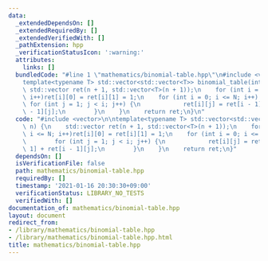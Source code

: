 ```yaml
---
data:
  _extendedDependsOn: []
  _extendedRequiredBy: []
  _extendedVerifiedWith: []
  _pathExtension: hpp
  _verificationStatusIcon: ':warning:'
  attributes:
    links: []
  bundledCode: "#line 1 \"mathematics/binomial-table.hpp\"\n#include <vector>\n\n\
    template<typename T> std::vector<std::vector<T>> binomial_table(int n) {\n   \
    \ std::vector ret(n + 1, std::vector<T>(n + 1));\n    for (int i = 0; i <= N;\
    \ i++)ret[i][0] = ret[i][1] = 1;\n    for (int i = 0; i <= N; i++) {\n       \
    \ for (int j = 1; j < i; j++) {\n            ret[i][j] = ret[i - 1][j - 1] + ret[i\
    \ - 1][j];\n        }\n    }\n    return ret;\n}\n"
  code: "#include <vector>\n\ntemplate<typename T> std::vector<std::vector<T>> binomial_table(int\
    \ n) {\n    std::vector ret(n + 1, std::vector<T>(n + 1));\n    for (int i = 0;\
    \ i <= N; i++)ret[i][0] = ret[i][1] = 1;\n    for (int i = 0; i <= N; i++) {\n\
    \        for (int j = 1; j < i; j++) {\n            ret[i][j] = ret[i - 1][j -\
    \ 1] + ret[i - 1][j];\n        }\n    }\n    return ret;\n}"
  dependsOn: []
  isVerificationFile: false
  path: mathematics/binomial-table.hpp
  requiredBy: []
  timestamp: '2021-01-16 20:30:30+09:00'
  verificationStatus: LIBRARY_NO_TESTS
  verifiedWith: []
documentation_of: mathematics/binomial-table.hpp
layout: document
redirect_from:
- /library/mathematics/binomial-table.hpp
- /library/mathematics/binomial-table.hpp.html
title: mathematics/binomial-table.hpp
---
```

